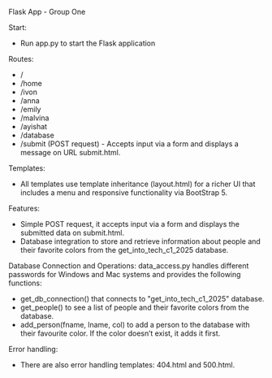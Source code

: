 Flask App - Group One

Start:
 * Run app.py to start the Flask application

Routes:
 * /
 * /home
 * /ivon
 * /anna
 * /emily
 * /malvina
 * /ayishat
 * /database
 * /submit (POST request) - Accepts input via a form and displays a message on URL submit.html.

Templates:
 * All templates use template inheritance (layout.html) for a richer UI that includes a menu and responsive functionality via BootStrap 5.

Features:
 * Simple POST request, it accepts input via a form and displays the submitted data on submit.html.
 * Database integration to store and retrieve information about people and their favorite colors from the get_into_tech_c1_2025 database.

Database Connection and Operations:
data_access.py handles different passwords for Windows and Mac systems and provides the following functions:
 * get_db_connection() that connects to "get_into_tech_c1_2025" database.
 * get_people() to see a list of people and their favorite colors from the database.
 * add_person(fname, lname, col) to add a person to the database with their favourite color. If the color doesn’t exist, it adds it first.

Error handling:
 * There are also error handling templates: 404.html and 500.html.